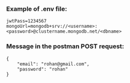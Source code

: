 ### Example of .env file:
```
jwtPass=1234567
mongoUrl=mongodb+srv://<username>:<password>@clustername.mongodb.net/<dbname>
```

### Message in the postman POST request:
```
{
    "email": "rohan@gmail.com",
    "password": "rohan"
}
```
